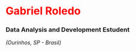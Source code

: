 <h1> 
  <a href="https://www.linkedin.com/in/Gabriel-Roledo/" style="color: #f00 !important; text-decoration: none; color: inherit;">
    <span>Gabriel Roledo</span>
  </a>
</h1>

### Data Analysis and Development Estudent
<i>(Ourinhos, SP - Brasil)</i>